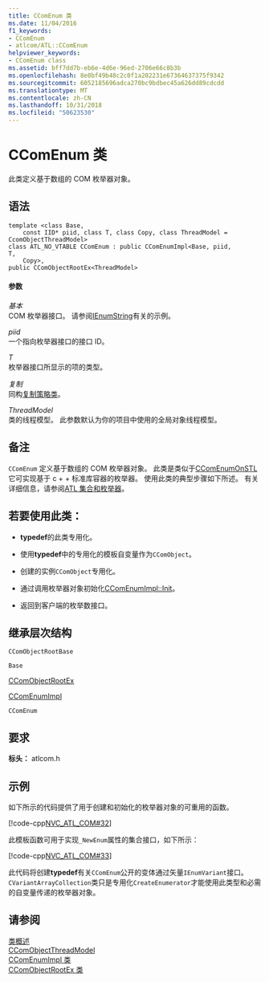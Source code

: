 ```yaml
---
title: CComEnum 类
ms.date: 11/04/2016
f1_keywords:
- CComEnum
- atlcom/ATL::CComEnum
helpviewer_keywords:
- CComEnum class
ms.assetid: bff7dd7b-eb6e-4d6e-96ed-2706e66c8b3b
ms.openlocfilehash: 8e0bf49b48c2c0f1a202231e67364637375f9342
ms.sourcegitcommit: 6052185696adca270bc9bdbec45a626dd89cdcdd
ms.translationtype: MT
ms.contentlocale: zh-CN
ms.lasthandoff: 10/31/2018
ms.locfileid: "50623530"
---
```

# <a name="ccomenum-class"></a>CComEnum 类

此类定义基于数组的 COM 枚举器对象。

## <a name="syntax"></a>语法

```
template <class Base,
    const IID* piid, class T, class Copy, class ThreadModel = CcomObjectThreadModel>
class ATL_NO_VTABLE CComEnum : public CComEnumImpl<Base, piid,
T,
    Copy>,
public CComObjectRootEx<ThreadModel>
```

#### <a name="parameters"></a>参数

*基本*<br/>
COM 枚举器接口。 请参阅[IEnumString](/windows/desktop/api/objidl/nn-objidl-ienumstring)有关的示例。

*piid*<br/>
一个指向枚举器接口的接口 ID。

*T*<br/>
枚举器接口所显示的项的类型。

*复制*<br/>
同构[复制策略类](../../atl/atl-copy-policy-classes.md)。

*ThreadModel*<br/>
类的线程模型。 此参数默认为你的项目中使用的全局对象线程模型。

## <a name="remarks"></a>备注

`CComEnum` 定义基于数组的 COM 枚举器对象。 此类是类似于[CComEnumOnSTL](../../atl/reference/ccomenumonstl-class.md)它可实现基于 c + + 标准库容器的枚举器。 使用此类的典型步骤如下所述。 有关详细信息，请参阅[ATL 集合和枚举器](../../atl/atl-collections-and-enumerators.md)。

## <a name="to-use-this-class"></a>若要使用此类：

- **typedef**的此类专用化。

- 使用**typedef**中的专用化的模板自变量作为`CComObject`。

- 创建的实例`CComObject`专用化。

- 通过调用枚举器对象初始化[CComEnumImpl::Init](../../atl/reference/ccomenumimpl-class.md#init)。

- 返回到客户端的枚举数接口。

## <a name="inheritance-hierarchy"></a>继承层次结构

`CComObjectRootBase`

`Base`

[CComObjectRootEx](../../atl/reference/ccomobjectrootex-class.md)

[CComEnumImpl](../../atl/reference/ccomenumimpl-class.md)

`CComEnum`

## <a name="requirements"></a>要求

**标头：** atlcom.h

## <a name="example"></a>示例

如下所示的代码提供了用于创建和初始化的枚举器对象的可重用的函数。

[!code-cpp[NVC_ATL_COM#32](../../atl/codesnippet/cpp/ccomenum-class_1.h)]

此模板函数可用于实现`_NewEnum`属性的集合接口，如下所示：

[!code-cpp[NVC_ATL_COM#33](../../atl/codesnippet/cpp/ccomenum-class_2.h)]

此代码将创建**typedef**有关`CComEnum`公开的变体通过矢量`IEnumVariant`接口。 `CVariantArrayCollection`类只是专用化`CreateEnumerator`才能使用此类型和必需的自变量传递的枚举器对象。

## <a name="see-also"></a>请参阅

[类概述](../../atl/atl-class-overview.md)<br/>
[CComObjectThreadModel](atl-typedefs.md#ccomobjectthreadmodel)<br/>
[CComEnumImpl 类](../../atl/reference/ccomenumimpl-class.md)<br/>
[CComObjectRootEx 类](../../atl/reference/ccomobjectrootex-class.md)
